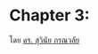 Chapter 3: 
===
โดย [ดร. สุวินัย ภรณวลัย](https://www.facebook.com/suvinaip/posts/2394555527248241?hc_location=ufi)
<!--stackedit_data:
eyJoaXN0b3J5IjpbMTAxMjQyMTc5MF19
-->